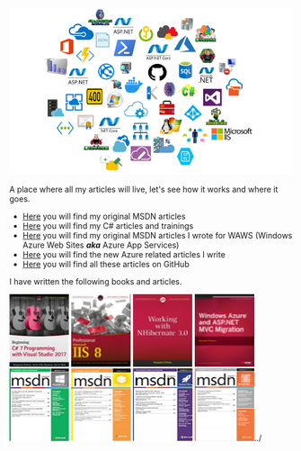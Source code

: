 ![benperk csharpguitar blog article topics](../../azure/images/2019/benperk-0009.png)

A place where all my articles will live, let's see how it works and where it goes.

+ [Here](../../msdn/) you will find my original MSDN articles
+ [Here](../../csharp/) you will find my C# articles and trainings
+ [Here](../../waws/) you will find my original MSDN articles I wrote for WAWS (Windows Azure Web Sites ***aka*** Azure App Services)
+ [Here](../../azure/) you will find the new Azure related articles I write 
+ [Here](https://github.com/benperk/benperk.github.io) you will find all these articles on GitHub

I have written the following books and articles.

[![C# 7 Programming with Visual Studio 2017](azure/images/2019/benperk-0001.png)](http://www.wrox.com/WileyCDA/WroxTitle/Beginning-C-7-Programming-with-Visual-Studio-2017.productCd-1119458684.html) [![Professional IIS 8](../../azure/images/2019/benperk-0002.png)](http://www.wrox.com/WileyCDA/WroxTitle/Professional-Microsoft-IIS-8.productCd-1118388046.html) [![Working with NHibernate 3.0](../../azure/images/2019/benperk-0003.png)](http://www.wrox.com/WileyCDA/WroxTitle/Working-with-NHibernate-3-0.productCd-1118112571.html) [![Windows Azure and ASP.NET MVC Migration](../../azure/images/2019/benperk-0004.png)](http://www.wrox.com/WileyCDA/WroxTitle/Windows-Azure-and-ASP-NET-MVC-Migration.productCd-1118678478.html) [![.NET Micro Framework](../../azure/images/2019/benperk-0005.png)](https://msdn.microsoft.com/en-us/magazine/dn913186.aspx) [![Using Azure App Services to Convert a Web Page to PDF](../../azure/images/2019/benperk-0006.png)](https://msdn.microsoft.com/en-us/magazine/mt707529.aspx) [![Capture and Analyze Brain Waves with Azure IoT Hub](../../azure/images/2019/benperk-0007.png)](https://msdn.microsoft.com/magazine/mt788621) [![Capture and Analyze Brain Waves with Azure IoT Hub, Part 2](../../azure/images/2019/benperk-0008.png)](https://msdn.microsoft.com/en-us/magazine/mt790206)../
